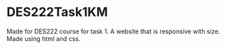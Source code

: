 # DES222Task1KM
Made for DES222 course for task 1.
A website that is responsive with size.
Made using html and css.

